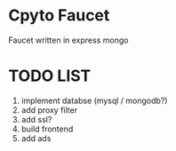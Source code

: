 # Cpyto Faucet
Faucet written in express mongo 

# TODO LIST
1. implement databse (mysql / mongodb?)
2. add proxy filter
3. add ssl?
4. build frontend
5. add ads

